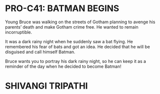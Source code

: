 # PRO-C41: BATMAN BEGINS
Young Bruce was walking on the streets of Gotham planning to avenge his parents’ death and make Gotham crime free. He wanted to remain incorruptible.

It was a dark rainy night when he suddenly saw a bat flying. He remembered his fear of bats and got an idea. He decided that he will be disguised and call himself Batman.

Bruce wants you to portray his dark rainy night, so he can keep it as a reminder of the day when he decided to become Batman!

# SHIVANGI TRIPATHI